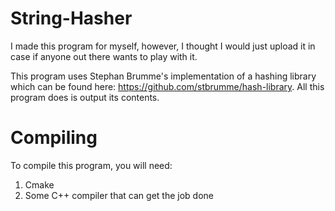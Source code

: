 # String-Hasher
I made this program for myself, however, I thought I would just upload it in case if anyone out there wants to play with it. 

This program uses Stephan Brumme's implementation of a hashing library which can be found here: https://github.com/stbrumme/hash-library. All this program does is output its contents. 

# Compiling
To compile this program, you will need:
1. Cmake
2. Some C++ compiler that can get the job done
